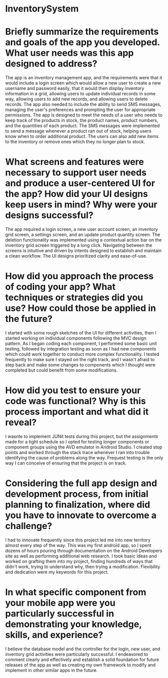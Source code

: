 # InventorySystem

# Briefly summarize the requirements and goals of the app you developed. What user needs was this app designed to address?
The app is an inventory management app, and the requirements were that it would include a login screen which would allow a new user to create a new username and password easily, that it would then display inventory information in a grid, allowing users to update individual records in some way, allowing users to add new records, and allowing users to delete records.  The app also needed to include the ability to send SMS messages, managing the user's preferences and prompting the user for appropriate permissions.  The app is designed to meet the needs of a user who needs to keep track of the products in stock, the product names, product numbers, and the quantities of each product.  The SMS messages were implemented to send a message whenever a product ran out of stock, helping users know when to order additional product.  The users can also add new items to the inventory or remove ones which they no longer plan to stock.  

# What screens and features were necessary to support user needs and produce a user-centered UI for the app? How did your UI designs keep users in mind? Why were your designs successful?
The app required a login screen, a new user account screen, an inventory grid screen, a settings screen, and an update product quantity screen.  The deletion functionality was implemented using a contextual action bar on the inventory grid screen triggered by a long click.  Navigating between the screens is intuitive and driven by intents designed to establish and maintain a clean workflow.  The UI designs prioritized clarity and ease-of-use.

# How did you approach the process of coding your app? What techniques or strategies did you use? How could those be applied in the future?
I started with some rough sketches of the UI for different activities, then I started working on individual components following the MVC design pattern.  As I began coding each component, I performed some basic unit testing, followed by integration testing as soon as I had new components which could work together to conduct more complex functionality.  I tested frequently to make sure I stayed on the right track, and I wasn't afraid to step back and make some changes to components which I thought were completed but could benefit from some modifications.

# How did you test to ensure your code was functional? Why is this process important and what did it reveal?
I wasnte to implement JUNit tests during this project, but the assignments made for a tight schedule so I opted for testing longer components or component groups using the AVD emulator in Android Studio.  I created stop points and worked through the stack trace whenever I ran into trouble identifying the cause of problems along the way.  Frequest testing is the only way I can conceive of ensuring that the project is on track.  

# Considering the full app design and development process, from initial planning to finalization, where did you have to innovate to overcome a challenge?
I had to innovate frequently since this project led me into new territory almost every step of the way.  This was my first android app, so I spent dozens of hours pouring through documentation on the Android Developers site as well as performing additional web research.  I took basic ideas and worked on grafting them into my project, finding hundreds of ways that didn't work, trying to understand why, then trying a modification.  Flexibility and dedication were my keywords for this project. 

# In what specific component from your mobile app were you particularly successful in demonstrating your knowledge, skills, and experience?
I believe the database model and the controller for the login, new user, and inventory grid activities were particularly successful.  I endeavored to comment clearly and effectively and establish a solid foundation for future releases of the app as well as creating my own framework to modify and implement in other similar apps in the future.  
